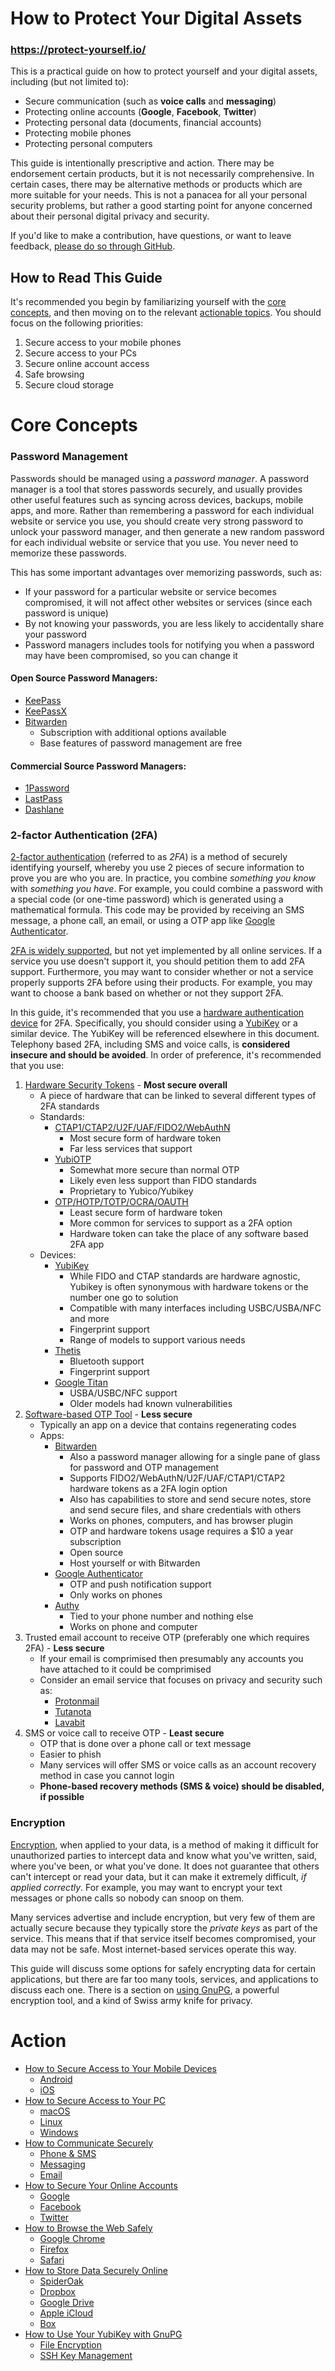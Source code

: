 # How to Protect Your Digital Assets

### <https://protect-yourself.io/>

This is a practical guide on how to protect yourself and your digital assets, including (but not limited to):

 * Secure communication (such as **voice calls** and **messaging**)
 * Protecting online accounts (**Google**, **Facebook**, **Twitter**)
 * Protecting personal data (documents, financial accounts)
 * Protecting mobile phones
 * Protecting personal computers

This guide is intentionally prescriptive and action. There may be endorsement certain products, but it is not necessarily comprehensive. In certain cases, there may be alternative methods or products which are more suitable for your needs. This is not a panacea for all your personal security problems, but rather a good starting point for anyone concerned about their personal digital privacy and security.

If you'd like to make a contribution, have questions, or want to leave feedback, [please do so through GitHub](https://github.com/brndnmtthws/protect-yourself).

## How to Read This Guide

It's recommended you begin by familiarizing yourself with the [core concepts](#core-concepts), and then moving on to the relevant [actionable topics](#action). You should focus on the following priorities:

1. Secure access to your mobile phones
2. Secure access to your PCs
3. Secure online account access
4. Safe browsing
5. Secure cloud storage

# Core Concepts

### Password Management

Passwords should be managed using a _password manager_. A password manager is a tool that stores passwords securely, and usually provides other useful features such as syncing across devices, backups, mobile apps, and more. Rather than remembering a password for each individual website or service you use, you should create very strong password to unlock your password manager, and then generate a new random password for each individual website or service that you use. You never need to memorize these passwords.

This has some important advantages over memorizing passwords, such as:

* If your password for a particular website or service becomes compromised, it will not affect other websites or services (since each password is unique)
* By not knowing your passwords, you are less likely to accidentally share your password
* Password managers includes tools for notifying you when a password may have been compromised, so you can change it

#### Open Source Password Managers:

* [KeePass](http://keepass.info/)
* [KeePassX](https://www.keepassx.org/)
* [Bitwarden](https://bitwarden.com)
     * Subscription with additional options available
     * Base features of password management are free

#### Commercial Source Password Managers:

* [1Password](https://1password.com/)
* [LastPass](https://www.lastpass.com/)
* [Dashlane](https://www.dashlane.com/)

### 2-factor Authentication (2FA)

[2-factor authentication](https://en.wikipedia.org/wiki/Multi-factor_authentication) (referred to as _2FA_) is a method of securely identifying yourself, whereby you use 2 pieces of secure information to prove you are who you are. In practice, you combine _something you know_ with _something you have_. For example, you could combine a password with a special code (or one-time password) which is generated using a mathematical formula. This code may be provided by receiving an SMS message, a phone call, an email, or using a OTP app like [Google Authenticator](https://en.wikipedia.org/wiki/Google_Authenticator).

[2FA is widely supported](https://twofactorauth.org/), but not yet implemented by all online services. If a service you use doesn't support it, you should petition them to add 2FA support. Furthermore, you may want to consider whether or not a service properly supports 2FA before using their products. For example, you may want to choose a bank based on whether or not they support 2FA.

In this guide, it's recommended that you use a [hardware authentication device](https://en.wikipedia.org/wiki/Security_token#Physical_types) for 2FA. Specifically, you should consider using a [YubiKey](https://www.yubico.com/products/) or a similar device. The YubiKey will be referenced elsewhere in this document. Telephony based 2FA, including SMS and voice calls, is **considered insecure and should be avoided**. In order of preference, it's recommended that you use:

1. [Hardware Security Tokens](https://en.wikipedia.org/wiki/Security_token) - **Most secure overall**
     * A piece of hardware that can be linked to several different types of 2FA standards
     * Standards:
          * [CTAP1/CTAP2/U2F/UAF/FIDO2/WebAuthN](https://en.wikipedia.org/wiki/FIDO_Alliance)
               * Most secure form of hardware token
               * Far less services that support
          * [YubiOTP](https://www.yubico.com/resources/glossary/yubico-otp/)
               * Somewhat more secure than normal OTP
               * Likely even less support than FIDO standards
               * Proprietary to Yubico/Yubikey
          * [OTP](https://en.wikipedia.org/wiki/One-time_password)[/HOTP/TOTP/OCRA](https://en.wikipedia.org/wiki/Initiative_for_Open_Authentication)[/OAUTH](https://en.wikipedia.org/wiki/FIDO_Alliance)
               * Least secure form of hardware token
               * More common for services to support as a 2FA option
               * Hardware token can take the place of any software based 2FA app
     * Devices:
          * [YubiKey](https://www.yubico.com/products/yubikey-hardware/yubikey4/)
               * While FIDO and CTAP standards are hardware agnostic, Yubikey is often synonymous with hardware tokens or the number one go to solution
               * Compatible with many interfaces including USBC/USBA/NFC and more
               * Fingerprint support
               * Range of models to support various needs
          * [Thetis](https://thetis.io)
               * Bluetooth support
               * Fingerprint support
          * [Google Titan](https://cloud.google.com/titan-security-key/)
               * USBA/USBC/NFC support
               * Older models had known vulnerabilities
2. [Software-based OTP Tool](https://en.wikipedia.org/wiki/Software_token) - **Less secure**
     * Typically an app on a device that contains regenerating codes
     * Apps:
          * [Bitwarden](https://bitwarden.com)
               * Also a password manager allowing for a single pane of glass for password and OTP management
               * Supports FIDO2/WebAuthN/U2F/UAF/CTAP1/CTAP2 hardware tokens as a 2FA login option
               * Also has capabilities to store and send secure notes, store and send secure files, and share credentials with others
               * Works on phones, computers, and has browser plugin
               * OTP and hardware tokens usage requires a $10 a year subscription
               * Open source
               * Host yourself or with Bitwarden
          * [Google Authenticator](https://en.wikipedia.org/wiki/Google_Authenticator)
               * OTP and push notification support
               * Only works on phones
          * [Authy](https://www.authy.com/)
               * Tied to your phone number and nothing else
               * Works on phone and computer
3. Trusted email account to receive OTP (preferably one which requires 2FA) - **Less secure**
     * If your email is comprimised then presumably any accounts you have attached to it could be comprimised
     * Consider an email service that focuses on privacy and security such as:
          * [Protonmail](https://www.protonmail.com)
          * [Tutanota](https://tutanota.com)
          * [Lavabit](https://lavabit.com)
4. SMS or voice call to receive OTP - **Least secure**
     * OTP that is done over a phone call or text message
     * Easier to phish
     * Many services will offer SMS or voice calls as an account recovery method in case you cannot login
     * **Phone-based recovery methods (SMS & voice) should be disabled, if possible**

### Encryption

[Encryption](https://en.wikipedia.org/wiki/Encryption), when applied to your data, is a method of making it difficult for unauthorized parties to intercept data and know what you've written, said, where you've been, or what you've done. It does not guarantee that others can't intercept or read your data, but it can make it extremely difficult, _if applied correctly_. For example, you may want to encrypt your text messages or phone calls so nobody can snoop on them.

Many services advertise and include encryption, but very few of them are actually secure because they typically store the _private keys_ as part of the service. This means that if that service itself becomes compromised, your data may not be safe. Most internet-based services operate this way.

This guide will discuss some options for safely encrypting data for certain applications, but there are far too many tools, services, and applications to discuss each one. There is a section on [using GnuPG](gnupg.html), a powerful encryption tool, and a kind of Swiss army knife for privacy.

# Action

* [How to Secure Access to Your Mobile Devices](secure-mobile.html)
  * [Android](secure-mobile.html#android)
  * [iOS](secure-mobile.html#ios)
* [How to Secure Access to Your PC](secure-pc.html)
  * [macOS](secure-pc.html#macos)
  * [Linux](secure-pc.html#linux)
  * [Windows](secure-pc.html#windows)
* [How to Communicate Securely](secure-communication.html)
  * [Phone & SMS](secure-communication.html#phone--sms)
  * [Messaging](secure-communication.html#messaging)
  * [Email](secure-communication.html#email)
* [How to Secure Your Online Accounts](secure-online-accounts.html)
  * [Google](secure-online-accounts.html#google)
  * [Facebook](secure-online-accounts.html#facebook)
  * [Twitter](secure-online-accounts.html#twitter)
* [How to Browse the Web Safely](safe-browsing.html)
  * [Google Chrome](safe-browsing.html#google-chrome)
  * [Firefox](safe-browsing.html#firefox)
  * [Safari](safe-browsing.html#safari)
* [How to Store Data Securely Online](secure-storage.html)
  * [SpiderOak](secure-storage.html#spideroak)
  * [Dropbox](secure-storage.html#dropbox)
  * [Google Drive](secure-storage.html#google-drive)
  * [Apple iCloud](secure-storage.html#apple-icloud)
  * [Box](secure-storage.html#box)
* [How to Use Your YubiKey with GnuPG](gnupg.html)
  * [File Encryption](gnupg.html#file-encryption)
  * [SSH Key Management](gnupg.html#ssh-key-management)
